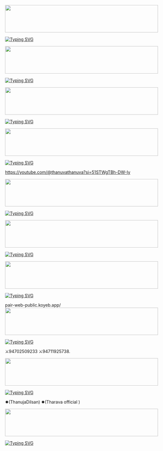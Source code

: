 <img src="https://i.imgur.com/dBaSKWF.gif" height="90" width="100%">


[![Typing SVG](https://readme-typing-svg.demolab.com?font=Fira+Code&size=50&letterSpacing=norma&pause=1000&color=3E02F7E1&vCenter=true&multiline=true&width=435&height=100&lines=WELCOME+)](https://git.io/typing-svg)


<img src="https://i.imgur.com/dBaSKWF.gif" height="90" width="100%">


[![Typing SVG](https://readme-typing-svg.demolab.com?font=Fira+Code&size=50&letterSpacing=norma&pause=1000&color=F70000E1&vCenter=true&multiline=true&width=435&height=100&lines=THANUJA-KING-MD)](https://git.io/typing-svg)


<img src="https://i.imgur.com/dBaSKWF.gif" height="90" width="100%">


[![Typing SVG](https://readme-typing-svg.demolab.com?font=Fira+Code&pause=1000&color=8A7000&background=532FFF00&width=435&lines=HI%F0%9F%91%8B)](https://git.io/typing-svg)

 
<img src="https://i.imgur.com/dBaSKWF.gif" height="90" width="100%">

[![Typing SVG](https://readme-typing-svg.demolab.com?font=Fira+Code&pause=1000&color=8A7000&background=532FFF00&width=435&lines=%E2%9C%B9YOUTOUBE+CHANNEL+LINK%E2%9C%B9)](https://git.io/typing-svg)

https://youtube.com/@thanuvathanuva?si=51STWgTBh-DW-Iy


<img src="https://i.imgur.com/dBaSKWF.gif" height="90" width="100%">


[![Typing SVG](https://readme-typing-svg.demolab.com?font=Fira+Code&pause=1000&color=FF35B2&background=532FFF00&width=435&lines=%E2%9C%B9TIK+TOK+CHANNEL+LINK%E2%9C%B9)](https://git.io/typing-svg)


<img src="https://i.imgur.com/dBaSKWF.gif" height="90" width="100%">


[![Typing SVG](https://readme-typing-svg.demolab.com?font=Fira+Code&pause=1000&color=5574FF&background=532FFF00&width=435&lines=%E2%9C%B9WHATSAPP+CHANNEL+LINK%E2%9C%B9)](https://git.io/typing-svg)


<img src="https://i.imgur.com/dBaSKWF.gif" height="90" width="100%">


[![Typing SVG](https://readme-typing-svg.demolab.com?font=Fira+Code&pause=1000&color=39C6FF&background=532FFF00&width=435&lines=%E2%9C%B9PAIE+WEBSITE+LINK%E2%9C%B9)](https://git.io/typing-svg)

pair-web-public.koyeb.app/
<img src="https://i.imgur.com/dBaSKWF.gif" height="90" width="100%">

[![Typing SVG](https://readme-typing-svg.demolab.com?font=Fira+Code&pause=1000&color=C7FF01&background=532FFF00&width=435&lines=%E2%9C%B9OWNER++NUMBER+%E2%9C%B9)](https://git.io/typing-svg)

⚔94702509233
⚔94711925738.

<img src="https://i.imgur.com/dBaSKWF.gif" height="90" width="100%">


[![Typing SVG](https://readme-typing-svg.demolab.com?font=Fira+Code&pause=1000&color=2700FF&background=532FFF00&width=435&lines=%E2%9C%B9OWNER+%E2%9C%B9)](https://git.io/typing-svg)

✹(ThanujaDilsan)
✹(Tharava official )


<img src="https://i.imgur.com/dBaSKWF.gif" height="90" width="100%">


[![Typing SVG](https://readme-typing-svg.demolab.com?font=Fira+Code&pause=1000&color=7AFFE3&background=532FFF00&width=435&lines=%E2%9C%B9%3D%3D%3D%3D%3D%3D%3D%3D%3D%3D%3D%3D%3D%3D%3D%3D%3D%3D%3D%3D%3D%3D%3D%3D%3D%3D%3D%3D%3D%3D%3D%3D%3D%3D%3D%3D%3D%3D%3D%3D%3D%3D%3D%3D%3D%3D%3D%3D%3D%3D%3D%3D%3D%3D%3D%3D%3D%3D%3D%3D%3D%3D%E2%9C%B9)](https://git.io/typing-svg)
